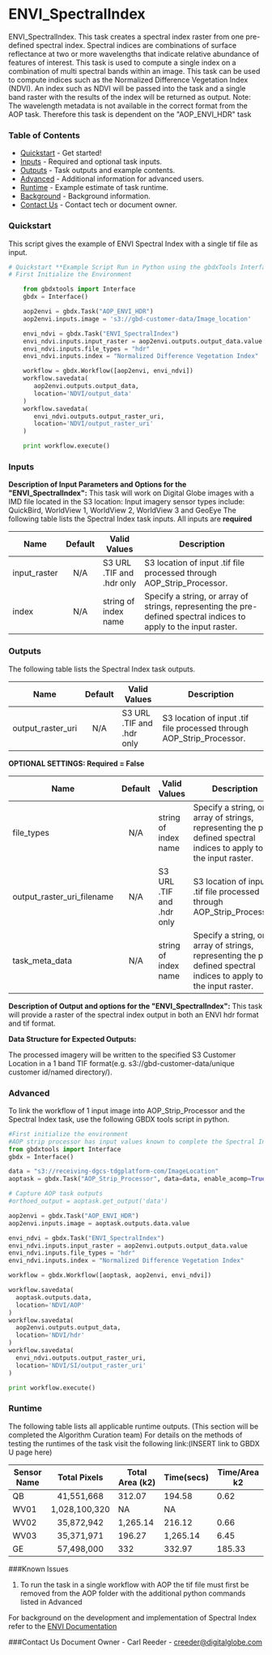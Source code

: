 # ENVI_SpectralIndex

ENVI_SpectralIndex. This task creates a spectral index raster from one pre-defined spectral index. Spectral indices are combinations of surface reflectance at two or more wavelengths that indicate relative abundance of features of interest. This task is used to compute a single index on a combination of multi spectral bands within an image. This task can be used to compute indices such as the Normalized Difference Vegetation Index (NDVI). An index such as NDVI will be passed into the task and a single band raster with the results of the index will be returned as output.
Note:  The wavelength metadata is not available in the correct format from the AOP task. Therefore this task is dependent on the "AOP_ENVI_HDR" task  

### Table of Contents
 * [Quickstart](#quickstart) - Get started!
 * [Inputs](#inputs) - Required and optional task inputs.
 * [Outputs](#outputs) - Task outputs and example contents.
 * [Advanced](#advanced) - Additional information for advanced users.
 * [Runtime](#runtime) - Example estimate of task runtime.
 * [Background](#background) - Background information.
 * [Contact Us](#contact-us) - Contact tech or document owner.

### Quickstart

This script gives the example of ENVI Spectral Index with a single tif file as input.

```python
# Quickstart **Example Script Run in Python using the gbdxTools InterfaceExample producing a single band vegetation mask from a tif file.
# First Initialize the Environment

    from gbdxtools import Interface
    gbdx = Interface()

    aop2envi = gbdx.Task("AOP_ENVI_HDR")
    aop2envi.inputs.image = 's3://gbd-customer-data/Image_location'

	envi_ndvi = gbdx.Task("ENVI_SpectralIndex")
    envi_ndvi.inputs.input_raster = aop2envi.outputs.output_data.value
    envi_ndvi.inputs.file_types = "hdr"
    envi_ndvi.inputs.index = "Normalized Difference Vegetation Index"

    workflow = gbdx.Workflow([aop2envi, envi_ndvi])
    workflow.savedata(
       aop2envi.outputs.output_data,
       location='NDVI/output_data'
    )
    workflow.savedata(
       envi_ndvi.outputs.output_raster_uri,
       location='NDVI/output_raster_uri'
    )

    print workflow.execute()
```

### Inputs
**Description of Input Parameters and Options for the "ENVI_SpectralIndex":**
This task will work on Digital Globe images with a IMD file located in the S3 location:
Input imagery sensor types include: QuickBird, WorldView 1, WorldView 2, WorldView 3 and GeoEye
The following table lists the Spectral Index task inputs.
All inputs are **required**

Name                     |       Default         |        Valid Values             |   Description
-------------------------|:---------------------:|---------------------------------|-----------------
input_raster             |          N/A          | S3 URL   .TIF and .hdr only     | S3 location of input .tif file processed through AOP_Strip_Processor.
index                    |          N/A          |     string of index name        | Specify a string, or array of strings, representing the pre-defined spectral indices to apply to the input raster.

### Outputs

The following table lists the Spectral Index task outputs.

Name                  |       Default         |        Valid Values             |   Description
----------------------|:---------------------:|---------------------------------|-----------------
output_raster_uri     |          N/A          |  S3 URL   .TIF and .hdr only    | S3 location of input .tif file processed through AOP_Strip_Processor.


**OPTIONAL SETTINGS: Required = False**


Name                         |       Default         |        Valid Values             |   Description
-----------------------------|:---------------------:|---------------------------------|-----------------
file_types                   |          N/A          |     string of index name        | Specify a string, or array of strings, representing the pre-defined spectral indices to apply to the input raster.
output_raster_uri_filename   |          N/A          | S3 URL   .TIF and .hdr only     | S3 location of input .tif file processed through AOP_Strip_Processor.
task_meta_data               |          N/A          |     string of index name        | Specify a string, or array of strings, representing the pre-defined spectral indices to apply to the input raster.


**Description of Output and options for the "ENVI_SpectralIndex":**
This task will provide a raster of the spectral index output in both an ENVI hdr format and tif format.

**Data Structure for Expected Outputs:**

The processed imagery will be written to the specified S3 Customer Location in a 1 band TIF format(e.g.  s3://gbd-customer-data/unique customer id/named directory/).

### Advanced
To link the workflow of 1 input image into AOP_Strip_Processor and the Spectral Index task, use the following GBDX tools script in python.

```python
#First initialize the environment
#AOP strip processor has input values known to complete the Spectral Index task
from gbdxtools import Interface
gbdx = Interface()

data = "s3://receiving-dgcs-tdgplatform-com/ImageLocation"
aoptask = gbdx.Task("AOP_Strip_Processor", data=data, enable_acomp=True, enable_pansharpen=False, enable_dra=False, bands='MS')

# Capture AOP task outputs
#orthoed_output = aoptask.get_output('data')

aop2envi = gbdx.Task("AOP_ENVI_HDR")
aop2envi.inputs.image = aoptask.outputs.data.value

envi_ndvi = gbdx.Task("ENVI_SpectralIndex")
envi_ndvi.inputs.input_raster = aop2envi.outputs.output_data.value
envi_ndvi.inputs.file_types = "hdr"
envi_ndvi.inputs.index = "Normalized Difference Vegetation Index"

workflow = gbdx.Workflow([aoptask, aop2envi, envi_ndvi])

workflow.savedata(
  aoptask.outputs.data,
  location='NDVI/AOP'
)
workflow.savedata(
  aop2envi.outputs.output_data,
  location='NDVI/hdr'
)
workflow.savedata(
  envi_ndvi.outputs.output_raster_uri,
  location='NDVI/SI/output_raster_uri'
)

print workflow.execute()

```

### Runtime

The following table lists all applicable runtime outputs. (This section will be completed the Algorithm Curation team)
For details on the methods of testing the runtimes of the task visit the following link:(INSERT link to GBDX U page here)

  Sensor Name  | Total Pixels |  Total Area (k2)  |  Time(secs)  |  Time/Area k2
--------|:----------:|-----------|----------------|---------------
QB | 41,551,668 | 312.07 |194.58|0.62    
WV01| 1,028,100,320 |NA |NA
WV02|35,872,942|1,265.14|216.12|0.66
WV03|35,371,971|196.27|1,265.14|6.45
GE| 57,498,000|332|332.97|185.33|0.56


###Known Issues
1) To run the task in a single workflow with AOP the tif file must first be removed from the AOP folder with the additional python commands listed in Advanced


For background on the development and implementation of Spectral Index refer to the [ENVI Documentation](https://www.harrisgeospatial.com/docs/spectralindices.html)

###Contact Us
Document Owner - Carl Reeder - creeder@digitalglobe.com
